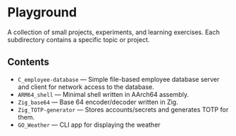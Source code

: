 # Playground

A collection of small projects, experiments, and learning exercises.
Each subdirectory contains a specific topic or project.

## Contents

- `C_employee-database` — Simple file-based employee database server and client for network access to the database.
- `ARM64_shell` — Minimal shell written in AArch64 assembly.
- `Zig_base64` — Base 64 encoder/decoder written in Zig.
- `Zig_TOTP-generator` — Stores accounts/secrets and generates TOTP for them.
- `GO_Weather` — CLI app for displaying the weather
